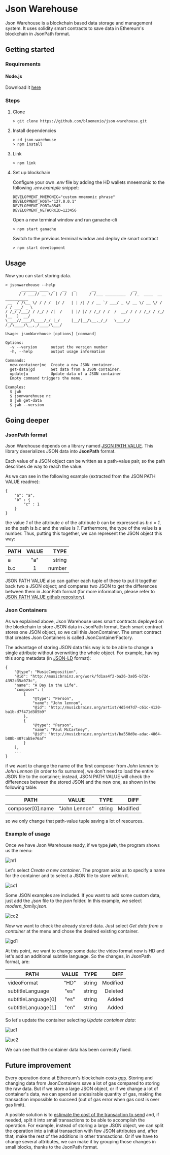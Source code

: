 # Json Warehouse
Json Warehouse is a blockchain based data storage and management system. It uses solidity smart contracts to save data in Ethereum's blockchain in JsonPath format.
## Getting started
### Requirements
#### Node.js
Download it [here](https://nodejs.org/en/)
### Steps
1. Clone
    ```console 
    > git clone https://github.com/bloomenio/json-warehouse.git
    ```
2. Install dependencies
    ```console 
    > cd json-warehouse
    > npm install
    ```
3. Link
    ```console
    > npm link
    ```
4. Set up blockchain
    
    Configure your own *.env* file by adding the HD wallets mneemonic to the following *.env.example* snippet:
    ```
    DEVELOPMENT_MNEMONIC="custom mnemonic phrase"
    DEVELOPMENT_HOST="127.0.0.1"
    DEVELOPMENT_PORT=8545
    DEVELOPMENT_NETWORKID=123456
    ```
    Open a new terminal window and run ganache-cli
    ```console
    > npm start ganache
    ```
    Switch to the previous terminal window and deploy de smart contract
    ```console
    > npm start development
    ```
## Usage
Now you can start storing data.
```console
> jsonwarehouse --help
       _______ ____  _   __   _       __                __
      / / ___// __ \/ | / /  | |     / /___ _________  / /_  ____  __  __________
 __  / /\__ \/ / / /  |/ /   | | /| / / __ `/ ___/ _ \/ __ \/ __ \/ / / / ___/ _ \
/ /_/ /___/ / /_/ / /|  /    | |/ |/ / /_/ / /  /  __/ / / / /_/ / /_/ (__  )  __/
\____//____/\____/_/ |_/     |__/|__/\__,_/_/   \___/_/ /_/\____/\__,_/____/\___/

Usage: jsonWarehouse [options] [command]

Options:
  -v --version      output the version number
  -h, --help        output usage information

Commands:
  new-container|nc  Create a new JSON container.
  get-data|gd       Get data from a JSON container.
  update|u          Update data of a JSON container
  Empty command triggers the menu.

Examples:
  $ jwh
  $ jsonwarehouse nc
  $ jwh get-data
  $ jwh --version
```
## Going deeper
### JsonPath format
Json Warehouse depends on a library named [JSON PATH VALUE](https://github.com/worldline-spain/json-path-value). This library deserializes JSON data into **JsonPath** format.

Each value of a JSON object can be written as a path-value pair, so the path describes de way to reach the value.

As we can see in the following example (extracted from the JSON PATH VALUE readme):
```auto
{
	"a": "a",
	"b" : {
		"c" : 1
	}	
}
```
the value _1_ of the attribute _c_ of the attribute _b_ can be expressed as _b.c = 1_, so the path is _b.c_ and the value is _1_. Furthermore, the type of the value is a number. Thus, putting this together, we can represent the JSON object this way:

| PATH   |     VALUE      |  TYPE |
|----------|:-------------:|------:| 
| a |  "a"| string |
| b.c |    1|   number | 

JSON PATH VALUE also can gather each tuple of these to put it together back two a JSON object; and compares two JSON to get the differences between them in JsonPath format (for more information, please refer to [JSON PATH VALUE github repository](https://github.com/worldline-spain/json-path-value)).

### Json Containers
As we explained above, Json Warehouse uses smart contracts deployed on the blockchain to store JSON data in JsonPath format. Each smart contract stores one JSON object, so we call this JsonContainer. The smart contract that creates Json Containers is called JsonContainerFactory.

The advantage of storing JSON data this way is to be able to change a single attribute without overwriting the whole object. For example, having this song metadata (in [JSON-LD](https://json-ld.org/) format):

```auto
{
    "@type": "MusicComposition",
    "@id": "http://musicbrainz.org/work/fd1aa4f2-ba26-3a05-b72d-4392c35a073c",
    "name": "A Day in the Life",
    "composer": [
        {
            "@type": "Person",
            "name": "John lennon",
            "@id": "http://musicbrainz.org/artist/4d5447d7-c61c-4120-ba1b-d7f471d385b9"
        },
        {
            "@type": "Person",
            "name": "Paul McCartney",
            "@id": "http://musicbrainz.org/artist/ba550d0e-adac-4864-b88b-407cab5e76af"
        }
    ],
    ...
}
```
if we want to change the name of the first composer from _John lennon_ to _John Lennon_ (in order to fix surname), we don't need to load the entire JSON file to the container; instead, JSON PATH VALUE will check the differences between the stored JSON and the new one, as shown in the following table:

| PATH   |     VALUE      |  TYPE |  DIFF|
|----------|:-------------:|------:| ----:|
| composer[0].name |  "John Lennon"| string | Modified|

so we only change that path-value tuple saving a lot of resources.
### Example of usage
Once we have Json Warehouse ready, if we type **_jwh_**, the program shows us the menu:

![m1](img/menu_1.JPG)

Let's select _Create a new container_. The program asks us to specify a name for the container and to select a JSON file to store within it.

![cc1](img/create_container_1.JPG)

Some JSON examples are included. If you want to add some custom data, just add the _.json_ file to the _json_ folder. In this example, we select _modern_family.json_.

![cc2](img/create_container_2.JPG)

Now we want to check the already stored data. Just select _Get data from a container_ at the menu and chose the desired existing container.

![gd1](img/get_data_1.JPG)

At this point, we want to change some data: the video format now is HD and let's add an additional subtitle language. So the changes, in JsonPath format, are:

| PATH   |     VALUE      |  TYPE |  DIFF|
|----------|:-------------:|------:| ----:|
| videoFormat |  "HD"| string | Modified|
| subtitleLanguage | "es" | string | Deleted |
| subtitleLanguage[0] | "es" | string | Added |
| subtitleLanguage[1] | "en" | string | Added |

So let's update the container selecting _Update container data_:

![uc1](img/update_container_1.JPG)

![uc2](img/update_container_2.JPG)

We can see that the container data has been correctly fixed.

## Future improvement
Every operation done at Ethereum's blockchain costs [_gas_](http://ethdocs.org/en/latest/contracts-and-transactions/account-types-gas-and-transactions.html#what-is-gas). Storing and changing data from JsonContainers save a lot of gas compared to storing the raw data. But if we store a large JSON object, or if we change a lot of container's data, we can spend an undesirable quantity of gas, making the transaction impossible to succeed (out of gas error when gas cost is over gas limit).

A posible solution is to [estimate the cost of the transaction to send](http://ethdocs.org/en/latest/contracts-and-transactions/account-types-gas-and-transactions.html#estimating-transaction-costs) and, if needed, split it into small transactions to be able to accomplish the operation. For example, instead of storing a large JSON object, we can split the operation into a initial transaction with few JSON attributes and, after that, make the rest of the additions in other transactions. Or if we have to change several attributes, we can make it by grouping those changes in small blocks, thanks to the JsonPath format.
